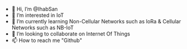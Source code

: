 - 👋 Hi, I’m @IhabSan
- 👀 I’m interested in IoT
- 🌱 I’m currently learning Non-Cellular Networks such as loRa & Cellular Networks such as NB-IoT
- 💞️ I’m looking to collaborate on Internet Of Things
- 📫 How to reach me "Github"

<!---
IhabSan/IhabSan is a ✨ special ✨ repository because its `README.md` (this file) appears on your GitHub profile.
You can click the Preview link to take a look at your changes.
--->
